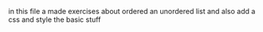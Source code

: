 in this file a made exercises about ordered an unordered list
and also add a css and style the basic stuff